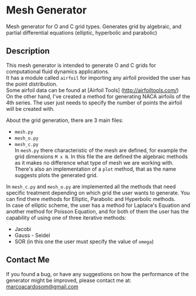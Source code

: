 # Mesh Generator
Mesh generator for O and C grid types.
Generates grid by algebraic, and partial differential equations (elliptic, hyperbolic and parabolic)

## Description
This mesh generator is intended to generate O and C grids for computational fluid dynamics applications.  
It has a module called `airfoil` for importing any airfoil provided the user has the point distribution.  
Some airfoil data can be found at [Airfoil Tools] (http://airfoiltools.com/)  
On the other hand, I've created a method for generating NACA airfoils of the 4th series. The user just needs to specify the number of points the airfoil will be created with.  
  
  
About the grid generation, there are 3 main files:  
* `mesh.py`  
* `mesh_o.py`  
* `mesh_c.py`  
In `mesh.py` there characteristic of the mesh are defined, for example the grid dimensions `M x N`. In this file the are defined the algebraic methods as it makes no difference what type of mesh we are working with.  
There's also an implementation of a `plot` method, that as the name suggests plots the generated grid.  
  
In `mesh_c.py` and `mesh_o.py` are implemented all the methods that need specific treatment depending on which grid the user wants to generate. You can find there methods for Elliptic, Parabolic and Hyperbolic methods.  
In case of elliptic scheme, the user has a method for Laplace's Equation and another method for Poisson Equation, and for both of them the user has the capability of using one of three iterative methods:  
* Jacobi
* Gauss - Seidel
* SOR (in this one the user must specify the value of `omega`)  


## Contact Me
If you found a bug, or have any suggestions on how the performance of the generator might be improved, please contact me at:  
marcoacardosom@gmail.com
